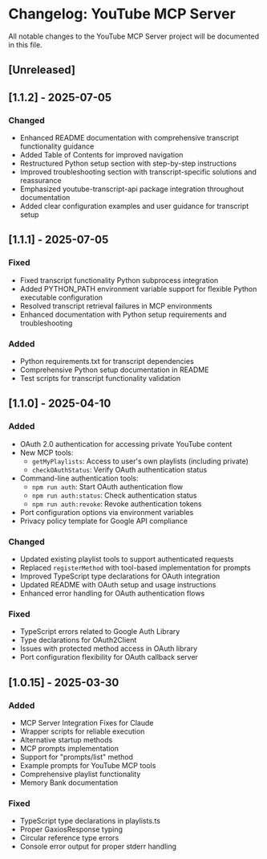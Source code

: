 # Changelog: YouTube MCP Server

All notable changes to the YouTube MCP Server project will be documented in this file.

## [Unreleased]

## [1.1.2] - 2025-07-05

### Changed
- Enhanced README documentation with comprehensive transcript functionality guidance
- Added Table of Contents for improved navigation
- Restructured Python setup section with step-by-step instructions
- Improved troubleshooting section with transcript-specific solutions and reassurance
- Emphasized youtube-transcript-api package integration throughout documentation
- Added clear configuration examples and user guidance for transcript setup

## [1.1.1] - 2025-07-05

### Fixed
- Fixed transcript functionality Python subprocess integration
- Added PYTHON_PATH environment variable support for flexible Python executable configuration
- Resolved transcript retrieval failures in MCP environments
- Enhanced documentation with Python setup requirements and troubleshooting

### Added
- Python requirements.txt for transcript dependencies
- Comprehensive Python setup documentation in README
- Test scripts for transcript functionality validation

## [1.1.0] - 2025-04-10

### Added
- OAuth 2.0 authentication for accessing private YouTube content
- New MCP tools:
  - `getMyPlaylists`: Access to user's own playlists (including private)
  - `checkOAuthStatus`: Verify OAuth authentication status
- Command-line authentication tools:
  - `npm run auth`: Start OAuth authentication flow
  - `npm run auth:status`: Check authentication status
  - `npm run auth:revoke`: Revoke authentication tokens
- Port configuration options via environment variables
- Privacy policy template for Google API compliance

### Changed
- Updated existing playlist tools to support authenticated requests
- Replaced `registerMethod` with tool-based implementation for prompts
- Improved TypeScript type declarations for OAuth integration
- Updated README with OAuth setup and usage instructions
- Enhanced error handling for OAuth authentication flows

### Fixed
- TypeScript errors related to Google Auth Library
- Type declarations for OAuth2Client
- Issues with protected method access in OAuth library
- Port configuration flexibility for OAuth callback server

## [1.0.15] - 2025-03-30

### Added
- MCP Server Integration Fixes for Claude
- Wrapper scripts for reliable execution
- Alternative startup methods
- MCP prompts implementation
- Support for "prompts/list" method
- Example prompts for YouTube MCP tools
- Comprehensive playlist functionality
- Memory Bank documentation

### Fixed
- TypeScript type declarations in playlists.ts
- Proper GaxiosResponse typing
- Circular reference type errors
- Console error output for proper stderr handling
